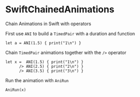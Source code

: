 # SwiftChainedAnimations
Chain Animations in Swift with operators

First use `ANI` to build a `TimedPair` with a duration and  function
```
let a = ANI(1.5) { print("1\n") }
```

Chain  `TimedPair` animations together with the `/>` operator
```
let x =  ANI(1.5) { print("1\n") }
      /> ANI(2.5) { print("2\n") }
      /> ANI(3.5) { print("3\n") }
```

Run the animation with  `AniRun`
```
AniRun(x)
```





